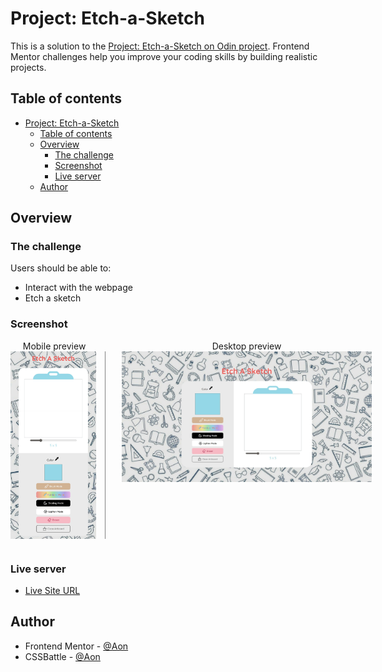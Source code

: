 # Project: Etch-a-Sketch

This is a solution to the [Project: Etch-a-Sketch on Odin project](https://www.theodinproject.com/lessons/foundations-etch-a-sketch#project-solution). Frontend Mentor challenges help you improve your coding skills by building realistic projects.

## Table of contents

- [Project: Etch-a-Sketch](#project-etch-a-sketch)
  - [Table of contents](#table-of-contents)
  - [Overview](#overview)
    - [The challenge](#the-challenge)
    - [Screenshot](#screenshot)
    - [Live server](#live-server)
  - [Author](#author)

## Overview

### The challenge

Users should be able to:

- Interact with the webpage
- Etch a sketch

### Screenshot

<div style="display: flex; gap: 1rem; align-items: flex-start; width: clamp(600px, 90%, 1000px); height: 300px; padding-bottom: 2rem;">
  <figure style="margin: 0; height: 100%; text-align: center;">
    <figcaption>Mobile preview</figcaption>
    <img src="/preview-mobile.jpeg" alt="Mobile Preview" style="height: 100%; border-right: 1px solid #808080; padding-right: 1em;" />

  </figure>
  <figure style="margin: 0; width: 80%; text-align: center;">
    <figcaption>Desktop preview</figcaption>
    <img src="/preview-desktop.jpeg" alt="Desktop Preview" style="width: 90%;" />
  </figure>
</div>

### Live server

- [Live Site URL](https://aon-m.github.io/Etch-Sketch/)

## Author

- Frontend Mentor - [@Aon](https://www.frontendmentor.io/profile/Aon-m)
- CSSBattle - [@Aon](https://cssbattle.dev/player/aon)
